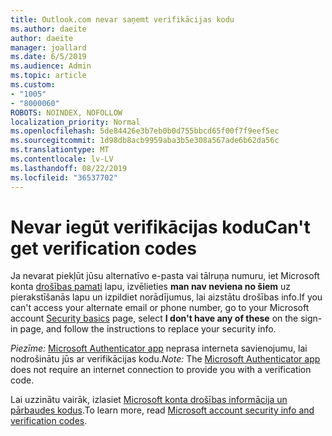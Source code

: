 ```yaml
---
title: Outlook.com nevar saņemt verifikācijas kodu
ms.author: daeite
author: daeite
manager: joallard
ms.date: 6/5/2019
ms.audience: Admin
ms.topic: article
ms.custom:
- "1005"
- "8000060"
ROBOTS: NOINDEX, NOFOLLOW
localization_priority: Normal
ms.openlocfilehash: 5de84426e3b7eb0b0d755bbcd65f00f7f9eef5ec
ms.sourcegitcommit: 1d98db8acb9959aba3b5e308a567ade6b62da56c
ms.translationtype: MT
ms.contentlocale: lv-LV
ms.lasthandoff: 08/22/2019
ms.locfileid: "36537702"
---
```

# <a name="cant-get-verification-codes"></a><span data-ttu-id="142f6-102">Nevar iegūt verifikācijas kodu</span><span class="sxs-lookup"><span data-stu-id="142f6-102">Can't get verification codes</span></span>

<span data-ttu-id="142f6-103">Ja nevarat piekļūt jūsu alternatīvo e-pasta vai tālruņa numuru, iet Microsoft konta [drošības pamati](https://account.microsoft.com/security) lapu, izvēlieties **man nav neviena no šiem** uz pierakstīšanās lapu un izpildiet norādījumus, lai aizstātu drošības info.</span><span class="sxs-lookup"><span data-stu-id="142f6-103">If you can't access your alternate email or phone number, go to your Microsoft account [Security basics](https://account.microsoft.com/security) page, select **I don't have any of these** on the sign-in page, and follow the instructions to replace your security info.</span></span>

<span data-ttu-id="142f6-104">*Piezīme:* [Microsoft Authenticator app](https://go.microsoft.com/fwlink/?linkid=2016117) neprasa interneta savienojumu, lai nodrošinātu jūs ar verifikācijas kodu.</span><span class="sxs-lookup"><span data-stu-id="142f6-104">*Note:* The [Microsoft Authenticator app](https://go.microsoft.com/fwlink/?linkid=2016117) does not require an internet connection to provide you with a verification code.</span></span>

<span data-ttu-id="142f6-105">Lai uzzinātu vairāk, izlasiet [Microsoft konta drošības informācija un pārbaudes kodus](https://support.microsoft.com/help/12428/).</span><span class="sxs-lookup"><span data-stu-id="142f6-105">To learn more, read [Microsoft account security info and verification codes](https://support.microsoft.com/help/12428/).</span></span>